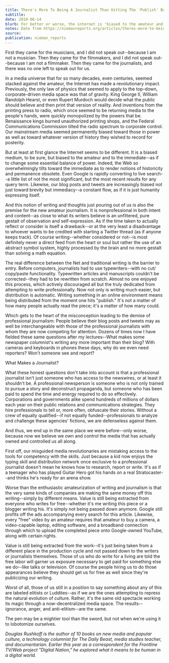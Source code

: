 ```yaml
---
title: There's More To Being A Journalist Than Hitting The 'Publish' Button
subtitle:
date: 2010-06-14
blurb: For better or worse, the internet is 'biased to the amateur and to the immediate.'
notes: Date from https://niemanreports.org/articles/theres-more-to-being-a-journalist-than-hitting-the-publish-button/
source:
publication: nieman_reports
---
```


First they came for the musicians, and I did not speak out--because I am not a musician. Then they came for the filmmakers, and I did not speak out--because I am not a filmmaker. Then they came for the journalists, and there was no one left to speak out for us.

In a media universe that for so many decades, even centuries, seemed stacked against the amateur, the Internet has made a revolutionary impact. Previously, the only law of physics that seemed to apply to the top-down, corporate-driven media space was that of gravity. King George II, William Randolph Hearst, or even Rupert Murdoch would decide what the public should believe and then print that version of reality. And inventions from the printing press to radio, which once seemed to be returning media to the people's hands, were quickly monopolized by the powers that be. Renaissance kings burned unauthorized printing shops, and the Federal Communications Commission tilted the radio spectrum to corporate control. Our mainstream media seemed permanently biased toward those in power as well as toward whatever version of history they wished to record for posterity.

But at least at first glance the Internet seems to be different. It is a biased medium, to be sure, but biased to the amateur and to the immediate--as if to change some essential balance of power. Indeed, the Web so overwhelmingly tilts toward the immediate as to render notions of historicity and permanence obsolete. Even Google is rapidly converting to live search--a little list of not the most significant, but the most recent results for any query term. Likewise, our blog posts and tweets are increasingly biased not just toward brevity but immediacy--a constant flow, as if it is just humanity expressing itself.

And this notion of writing and thoughts just pouring out of us is also the premise for the new amateur journalism. It is nonprofessional in both intent and content--as close to what its writers believe is an unfiltered, pure gestalt of observation and self-expression. As if the time taken to actually reflect or consider is itself a drawback--or at the very least a disadvantage to whoever wants to be credited with starting a Twitter thread (as if anyone keeps track). Of course writing--whether considered or not--is most definitely never a direct feed from the heart or soul but rather the use of an abstract symbol system, highly processed by the brain and no more gestalt than solving a math equation.

The real difference between the Net and traditional writing is the barrier to entry. Before computers, journalists had to use typewriters--with no cut/ copy/paste functionality. Typewritten articles and manuscripts couldn't be corrected--they had to be rewritten from scratch. Almost no one enjoyed this process, which actively discouraged all but the truly dedicated from attempting to write professionally. Now not only is writing much easier, but distribution is automatic. Writing something in an online environment means being distributed from the moment one hits "publish." It's not a matter of how many people actually read the piece; it's a matter of how many could.

Which gets to the heart of the misconception leading to the demise of professional journalism: People believe their blog posts and tweets may as well be interchangeable with those of the professional journalists with whom they are now competing for attention. Dozens of times now I have fielded these same questions after my lectures--What makes some newspaper columnist's writing any more important than their blog? With cameras and keyboards in phones these days, why do we even need reporters? Won't someone see and report?

What Makes a Journalist?

What these honest questions don't take into account is that a professional journalist isn't just someone who has access to the newswires, or at least it shouldn't be. A professional newsperson is someone who is not only trained to pursue a story and deconstruct propaganda, but someone who has been paid to spend the time and energy required to do so effectively. Corporations and governments alike spend hundreds of millions of dollars each year on their public relations and communications strategies. They hire professionals to tell or, more often, obfuscate their stories. Without a crew of equally qualified--if not equally funded--professionals to analyze and challenge these agencies' fictions, we are defenseless against them.

And thus, we end up in the same place we were before--only worse, because now we believe we own and control the media that has actually owned and controlled us all along.

First off, our misguided media revolutionaries are mistaking access to the tools for competency with the skills. Just because a kid now enjoys the typing skill and distribution network once exclusive to a professional journalist doesn't mean he knows how to research, report or write. It's as if a teenager who has played Guitar Hero got his hands on a real Stratocaster--and thinks he's ready for an arena show.

Worse than the enthusiastic amateurization of writing and journalism is that the very same kinds of companies are making the same money off this writing--simply by different means. Value is still being extracted from everyone who writes for free--whether it's me writing this piece or a blogger writing his. It's simply not being passed down anymore. Google still profits off the ads accompanying every search for this article. Likewise, every "free" video by an amateur requires that amateur to buy a camera, a video-capable laptop, editing software, and a broadband connection through which to upload the completed piece onto Google-owned YouTube, along with certain rights.

Value is still being extracted from the work--it's just being taken from a different place in the production cycle and not passed down to the writers or journalists themselves. Those of us who do write for a living are told the free labor will garner us exposure necessary to get paid for something else we do--like talks or television. Of course the people hiring us to do those appearances believe they should get us for free as well since they're publicizing our writing.

Worst of all, those of us still in a position to say something about any of this are labeled elitists or Luddites--as if we are the ones attempting to repress the natural evolution of culture. Rather, it's the same old spectacle working its magic through a now-decentralized media space. The results--ignorance, anger, and anti-elitism--are the same.

The pen may be a mightier tool than the sword, but not when we're using it to lobotomize ourselves.

_Douglas Rushkoff is the author of 10 books on new media and popular culture, a technology columnist for The Daily Beast, media studies teacher, and documentarian. Earlier this year as a correspondent for the Frontline TV/Web project "Digital Nation," he explored what it means to be human in a digital world._
